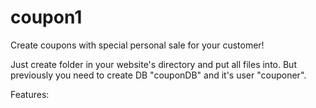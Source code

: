# coupon1
Create coupons with special personal sale for your customer!

Just create folder in your website's directory and put all files into. But previously you need to create DB "couponDB" and it's 
user "couponer".

Features:
